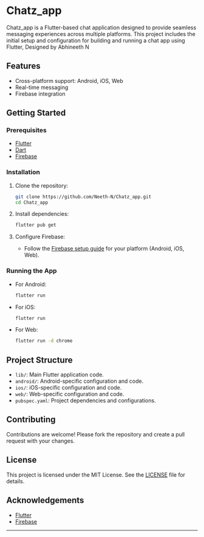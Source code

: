 # Chatz_app

Chatz_app is a Flutter-based chat application designed to provide seamless messaging experiences across multiple platforms. This project includes the initial setup and configuration for building and running a chat app using Flutter,
Designed by Abhineeth N

## Features

- Cross-platform support: Android, iOS, Web
- Real-time messaging
- Firebase integration

## Getting Started

### Prerequisites

- [Flutter](https://flutter.dev/docs/get-started/install)
- [Dart](https://dart.dev/get-dart)
- [Firebase](https://firebase.google.com/)

### Installation

1. Clone the repository:
   ```sh
   git clone https://github.com/Neeth-N/Chatz_app.git
   cd Chatz_app
   ```

2. Install dependencies:
   ```sh
   flutter pub get
   ```

3. Configure Firebase:
   - Follow the [Firebase setup guide](https://firebase.flutter.dev/docs/overview/) for your platform (Android, iOS, Web).

### Running the App

- For Android:
  ```sh
  flutter run
  ```

- For iOS:
  ```sh
  flutter run
  ```

- For Web:
  ```sh
  flutter run -d chrome
  ```

## Project Structure

- `lib/`: Main Flutter application code.
- `android/`: Android-specific configuration and code.
- `ios/`: iOS-specific configuration and code.
- `web/`: Web-specific configuration and code.
- `pubspec.yaml`: Project dependencies and configurations.

## Contributing

Contributions are welcome! Please fork the repository and create a pull request with your changes.

## License

This project is licensed under the MIT License. See the [LICENSE](LICENSE) file for details.

## Acknowledgements

- [Flutter](https://flutter.dev/)
- [Firebase](https://firebase.google.com/)

---

